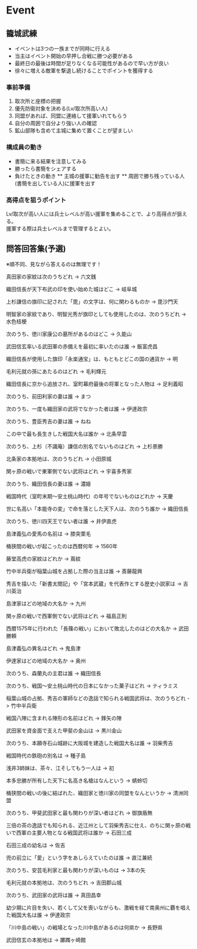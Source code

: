 # Event

## 籠城武練

* イベントは3つの一族までが同時に行える
* 当主はイベント開始の早押し合戦に勝つ必要がある
* 最終日の最後は時間が足りなくなる可能性があるので早い方が良い
* 徐々に増える敵軍を撃退し続けることでポイントを獲得する

### 事前準備

1. 取次所と座標の把握
1. 優先防衛対象を決める(Lv/取次所高い人)
1. 同盟があれば、同盟に連絡して援軍いれてもらう
1. 自分の周囲で自分より強い人の確認
1. 鉱山部隊も含めて主城に集めて置くことが望ましい



### 構成員の動き
* 書簡に来る結果を注意してみる
* 勝ったら書簡をシェアする
* 負けたときの動き
** 主城の援軍に勧告を出す
** 周囲で勝ち残っている人(書簡を出している人)に援軍を出す

### 高得点を狙うポイント

Lv/取次が高い人には兵士レベルが高い援軍を集めることで、より高得点が狙える。  
援軍する際は兵士レベルまで管理するとよい。    

## 問答回答集(予選)

※順不同、見ながら答えるのは無理です！

真田家の家紋は次のうちどれ
-> 六文銭

織田信長が天下布武の印を使い始めた城はどこ
-> 岐阜城

上杉謙信の旗印に記された「毘」の文字は、何に関わるものか
-> 毘沙門天

明智家の家紋であり、明智光秀が旗印としても使用したのは、次のうちどれ
-> 水色桔梗

次のうち、徳川家康公の墓所があるのはどこ
-> 久能山

武田信玄率いる武田軍の赤備えを最初に率いたのは誰
-> 飯富虎昌

織田信長が使用した旗印「永楽通宝」は、もともとどこの国の通貨か
-> 明

毛利元就の孫にあたるのはどれ
-> 毛利輝元

織田信長に京から追放され、室町幕府最後の将軍となった人物は
-> 足利義昭

次のうち、前田利家の妻は誰
-> まつ

次のうち、一度も織田家の武将でなかった者は誰
-> 伊達政宗

次のうち、豊臣秀吉の妻は誰
-> ねね

この中で最も長生きした戦国大名は誰か
-> 北条早雲

次のうち、上杉（不識庵）謙信の別名でないものはどれ
-> 上杉景勝

北条家の本拠地は、次のうちどれ
-> 小田原城

関ヶ原の戦いで東軍側でない武将はどれ
-> 宇喜多秀家

次のうち、織田信長の妻は誰
-> 濃姫

戦国時代（室町末期〜安土桃山時代）の年号でないものはどれか
-> 天慶

世に名高い「本能寺の変」で命を落とした天下人は、次のうち誰か
-> 織田信長

次のうち、徳川四天王でない者は誰
-> 井伊直虎

島津義弘の愛馬の名前は
-> 膝突栗毛

桶狭間の戦いが起こったのは西暦何年
-> 1560年

藤堂高虎の家紋はどれか
-> 蔦紋

竹中半兵衛が稲葉山城を占拠した際の当主は誰
-> 斎藤龍興

秀吉を描いた「新書太閤記」や「宮本武蔵」を代表作とする歴史小説家は
-> 吉川英治

島津家はどの地域の大名か
-> 九州

関ヶ原の戦いで西軍側でない武将はどれ
-> 福島正則

西暦1575年に行われた「長篠の戦い」において敗北したのはどの大名か
-> 武田勝頼

島津義弘の異名はどれ
-> 鬼島津

伊達家はどの地域の大名か
-> 奥州

次のうち、森蘭丸の主君は誰
-> 織田信長

次のうち、戦国〜安土桃山時代の日本になかった菓子はどれ
-> ティラミス

稲葉山城の占拠、秀吉の軍師などの逸話で知られる戦国武将は、次のうちどれ
-> 竹中半兵衛

戦国八陣に含まれる陣形の名前はどれ
-> 鋒矢の陣

武田家を資金面で支えた甲斐の金山は
-> 黒川金山

次のうち、本願寺石山城跡に大阪城を建造した戦国大名は誰
-> 羽柴秀吉

戦国時代の鉄砲の別名は
-> 種子島

浅井3姉妹は、茶々、江そしてもう一人は
-> 初

本多忠勝が所有した天下に名高き名槍はなんという
-> 蜻蛉切

桶狭間の戦いの後に結ばれた、織田家と徳川家の同盟をなんというか
-> 清洲同盟

次のうち、甲斐武田家と最も関わりが深い者はどれ
-> 御旗盾無

三倍の茶の逸話でも知られる、近江州として羽柴秀吉に仕え、のちに関ヶ原の戦いで西軍の主要人物となる戦国武将は誰か
-> 石田三成

石田三成の幼名は
-> 佐吉

兜の前立に「愛」という字をあしらえていたのは誰
-> 直江兼続

次のうち、安芸毛利家と最も関わりが深いものは
-> 3本の矢

毛利元就の本拠地は、次のうちどれ
-> 吉田郡山城

次のうち、武田家の武将は誰
-> 真田昌幸

幼少期に片目を失い、若くして父を喪いながらも、激戦を経て南奥州に覇を唱えた戦国大名は誰
-> 伊達政宗

「川中島の戦い」の戦場となった川中島があるのは何県か
-> 長野県

武田信玄の本拠地は
-> 躑躅ヶ崎館
